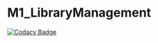 # M1_LibraryManagement

[![Codacy Badge](https://api.codacy.com/project/badge/Grade/37366a3c99bf42deac94f43e8f0ed11e)](https://app.codacy.com/gh/sachinr24/M1_LibraryManagement?utm_source=github.com&utm_medium=referral&utm_content=sachinr24/M1_LibraryManagement&utm_campaign=Badge_Grade_Settings)